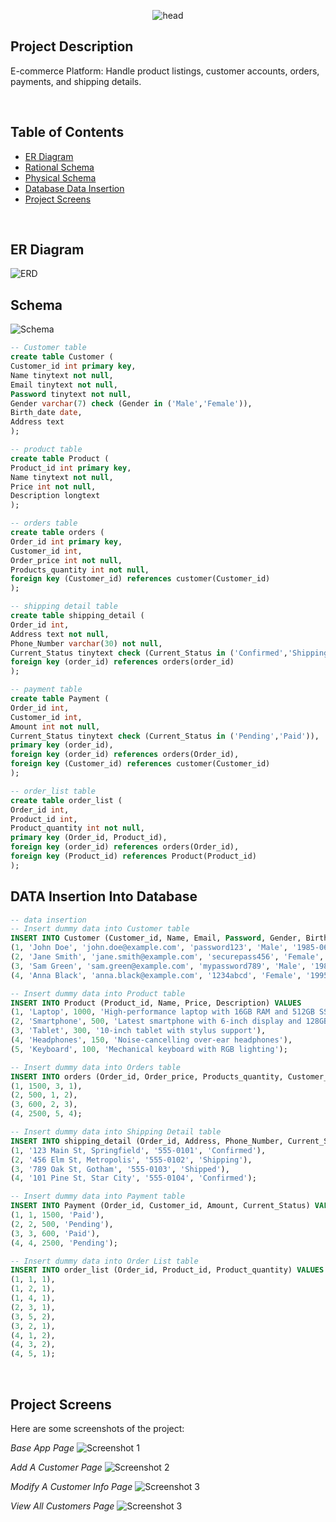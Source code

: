 <p align="center">
    <img src="https://readme-typing-svg.herokuapp.com/demo/?size=30&lines=E-commerce+Platform" alt="head" />
</p>

## Project Description
E-commerce Platform: Handle product listings, customer accounts, orders, payments, and shipping details.

<br />

## Table of Contents

* [ER Diagram](./ER-Diagram%20and%20Mapping/E-Commerce%20ER-Diagram.png)
* [Rational Schema](./ER-Diagram%20and%20Mapping/E-commerce%20mapping.jpg)
* [Physical Schema](./ER-Diagram%20and%20Mapping/E-Commerce%20Schema.png)
* [Database Data Insertion](#DATA-Insertion-Into-Database)
* [Project Screens](#project-screens)

<br />

## ER Diagram
![ERD](./ER-Diagram%20and%20Mapping/E-Commerce%20ER-Diagram.png)


## Schema
![Schema](./ER-Diagram%20and%20Mapping/E-Commerce%20Schema.png)
```sql
-- Customer table
create table Customer (
Customer_id int primary key,
Name tinytext not null,
Email tinytext not null,
Password tinytext not null,
Gender varchar(7) check (Gender in ('Male','Female')),
Birth_date date,
Address text
);

-- product table
create table Product (
Product_id int primary key,
Name tinytext not null,
Price int not null,
Description longtext
);

-- orders table
create table orders (
Order_id int primary key,
Customer_id int,
Order_price int not null,
Products_quantity int not null,
foreign key (Customer_id) references customer(Customer_id)
);

-- shipping detail table
create table shipping_detail (
Order_id int,
Address text not null,
Phone_Number varchar(30) not null,
Current_Status tinytext check (Current_Status in ('Confirmed','Shipping','Shipped')),
foreign key (order_id) references orders(order_id)
);

-- payment table
create table Payment (
Order_id int,
Customer_id int,
Amount int not null,
Current_Status tinytext check (Current_Status in ('Pending','Paid')),
primary key (order_id),
foreign key (order_id) references orders(Order_id),
foreign key (Customer_id) references customer(Customer_id)
);

-- order_list table
create table order_list (
Order_id int,
Product_id int,
Product_quantity int not null,
primary key (Order_id, Product_id),
foreign key (order_id) references orders(Order_id),
foreign key (Product_id) references Product(Product_id)
);
```

## DATA Insertion Into Database
```sql
-- data insertion
-- Insert dummy data into Customer table
INSERT INTO Customer (Customer_id, Name, Email, Password, Gender, Birth_date, Address) VALUES
(1, 'John Doe', 'john.doe@example.com', 'password123', 'Male', '1985-06-15', '123 Main St, Springfield'),
(2, 'Jane Smith', 'jane.smith@example.com', 'securepass456', 'Female', '1990-08-23', '456 Elm St, Metropolis'),
(3, 'Sam Green', 'sam.green@example.com', 'mypassword789', 'Male', '1982-02-01', '789 Oak St, Gotham'),
(4, 'Anna Black', 'anna.black@example.com', '1234abcd', 'Female', '1995-11-30', '101 Pine St, Star City');

-- Insert dummy data into Product table
INSERT INTO Product (Product_id, Name, Price, Description) VALUES
(1, 'Laptop', 1000, 'High-performance laptop with 16GB RAM and 512GB SSD'),
(2, 'Smartphone', 500, 'Latest smartphone with 6-inch display and 128GB storage'),
(3, 'Tablet', 300, '10-inch tablet with stylus support'),
(4, 'Headphones', 150, 'Noise-cancelling over-ear headphones'),
(5, 'Keyboard', 100, 'Mechanical keyboard with RGB lighting');

-- Insert dummy data into Orders table
INSERT INTO orders (Order_id, Order_price, Products_quantity, Customer_id) VALUES
(1, 1500, 3, 1),
(2, 500, 1, 2),
(3, 600, 2, 3),
(4, 2500, 5, 4);

-- Insert dummy data into Shipping Detail table
INSERT INTO shipping_detail (Order_id, Address, Phone_Number, Current_Status) VALUES
(1, '123 Main St, Springfield', '555-0101', 'Confirmed'),
(2, '456 Elm St, Metropolis', '555-0102', 'Shipping'),
(3, '789 Oak St, Gotham', '555-0103', 'Shipped'),
(4, '101 Pine St, Star City', '555-0104', 'Confirmed');

-- Insert dummy data into Payment table
INSERT INTO Payment (Order_id, Customer_id, Amount, Current_Status) VALUES
(1, 1, 1500, 'Paid'),
(2, 2, 500, 'Pending'),
(3, 3, 600, 'Paid'),
(4, 4, 2500, 'Pending');

-- Insert dummy data into Order List table
INSERT INTO order_list (Order_id, Product_id, Product_quantity) VALUES
(1, 1, 1),
(1, 2, 1),
(1, 4, 1),
(2, 3, 1),
(3, 5, 2),
(3, 2, 1),
(4, 1, 2),
(4, 3, 2),
(4, 5, 1);
```

<br />

## Project Screens
Here are some screenshots of the project:

*Base App Page*
![Screenshot 1](./GUI%20Pictures/Base%20App%20Page.png)

*Add A Customer Page*
![Screenshot 2](./GUI%20Pictures/Add%20a%20Customer%20Page.png)

*Modify A Customer Info Page*
![Screenshot 3](./GUI%20Pictures/Modify%20Customer%20Info%20Page.png)

*View All Customers Page*
![Screenshot 3](./GUI%20Pictures/View%20all%20Customers%20Page.png)
